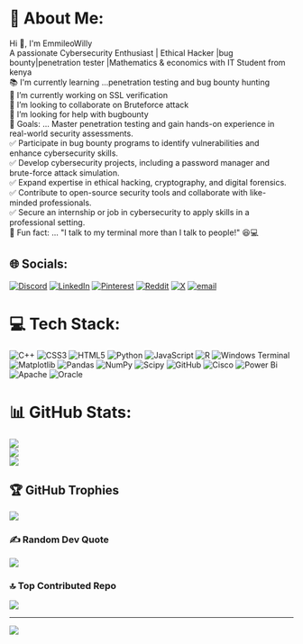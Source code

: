 # 💫 About Me:
Hi 👋, I'm EmmileoWilly<br>A passionate Cybersecurity Enthusiast | Ethical Hacker |bug bounty|penetration tester |Mathematics & economics with IT Student from kenya<br>📚 I'm currently learning ...penetration testing and bug bounty hunting<br>🔭 I’m currently working on SSL verification<br>👯 I’m looking to collaborate on Bruteforce attack<br>🤝 I’m looking for help with bugbounty<br>🎯 Goals: ...  Master penetration testing and gain hands-on experience in real-world security assessments.<br>✅ Participate in bug bounty programs to identify vulnerabilities and enhance cybersecurity skills.<br>✅ Develop cybersecurity projects, including a password manager and brute-force attack simulation.<br>✅ Expand expertise in ethical hacking, cryptography, and digital forensics.<br>✅ Contribute to open-source security tools and collaborate with like-minded professionals.<br>✅ Secure an internship or job in cybersecurity to apply skills in a professional setting.<br>🎲 Fun fact: ... "I talk to my terminal more than I talk to people!" 😆💻


## 🌐 Socials:
[![Discord](https://img.shields.io/badge/Discord-%237289DA.svg?logo=discord&logoColor=white)](https://discord.gg/willy_254_84553) [![LinkedIn](https://img.shields.io/badge/LinkedIn-%230077B5.svg?logo=linkedin&logoColor=white)](https://linkedin.com/in/emmileowilly) [![Pinterest](https://img.shields.io/badge/Pinterest-%23E60023.svg?logo=Pinterest&logoColor=white)](https://pinterest.com/emmileow) [![Reddit](https://img.shields.io/badge/Reddit-%23FF4500.svg?logo=Reddit&logoColor=white)](https://reddit.com/user/emmileowilly) [![X](https://img.shields.io/badge/X-black.svg?logo=X&logoColor=white)](https://x.com/Nipssey_Hussel) [![email](https://img.shields.io/badge/Email-D14836?logo=gmail&logoColor=white)](mailto:willyemmileo@gmail.com) 

# 💻 Tech Stack:
![C++](https://img.shields.io/badge/c++-%2300599C.svg?style=for-the-badge&logo=c%2B%2B&logoColor=white) ![CSS3](https://img.shields.io/badge/css3-%231572B6.svg?style=for-the-badge&logo=css3&logoColor=white) ![HTML5](https://img.shields.io/badge/html5-%23E34F26.svg?style=for-the-badge&logo=html5&logoColor=white) ![Python](https://img.shields.io/badge/python-3670A0?style=for-the-badge&logo=python&logoColor=ffdd54) ![JavaScript](https://img.shields.io/badge/javascript-%23323330.svg?style=for-the-badge&logo=javascript&logoColor=%23F7DF1E) ![R](https://img.shields.io/badge/r-%23276DC3.svg?style=for-the-badge&logo=r&logoColor=white) ![Windows Terminal](https://img.shields.io/badge/Windows%20Terminal-%234D4D4D.svg?style=for-the-badge&logo=windows-terminal&logoColor=white) ![Matplotlib](https://img.shields.io/badge/Matplotlib-%23ffffff.svg?style=for-the-badge&logo=Matplotlib&logoColor=black) ![Pandas](https://img.shields.io/badge/pandas-%23150458.svg?style=for-the-badge&logo=pandas&logoColor=white) ![NumPy](https://img.shields.io/badge/numpy-%23013243.svg?style=for-the-badge&logo=numpy&logoColor=white) ![Scipy](https://img.shields.io/badge/SciPy-%230C55A5.svg?style=for-the-badge&logo=scipy&logoColor=%white) ![GitHub](https://img.shields.io/badge/github-%23121011.svg?style=for-the-badge&logo=github&logoColor=white) ![Cisco](https://img.shields.io/badge/cisco-%23049fd9.svg?style=for-the-badge&logo=cisco&logoColor=black) ![Power Bi](https://img.shields.io/badge/power_bi-F2C811?style=for-the-badge&logo=powerbi&logoColor=black) ![Apache](https://img.shields.io/badge/apache-%23D42029.svg?style=for-the-badge&logo=apache&logoColor=white) ![Oracle](https://img.shields.io/badge/Oracle-F80000?style=for-the-badge&logo=oracle&logoColor=white)
# 📊 GitHub Stats:
![](https://github-readme-stats.vercel.app/api?username=EMMILEOWILLY&theme=dark&hide_border=false&include_all_commits=true&count_private=false)<br/>
![](https://nirzak-streak-stats.vercel.app/?user=EMMILEOWILLY&theme=dark&hide_border=false)<br/>
![](https://github-readme-stats.vercel.app/api/top-langs/?username=EMMILEOWILLY&theme=dark&hide_border=false&include_all_commits=true&count_private=false&layout=compact)

## 🏆 GitHub Trophies
![](https://github-profile-trophy.vercel.app/?username=EMMILEOWILLY&theme=radical&no-frame=false&no-bg=false&margin-w=4)

### ✍️ Random Dev Quote
![](https://quotes-github-readme.vercel.app/api?type=horizontal&theme=radical)

### 🔝 Top Contributed Repo
![](https://github-contributor-stats.vercel.app/api?username=EMMILEOWILLY&limit=5&theme=dark&combine_all_yearly_contributions=true)

---
[![](https://visitcount.itsvg.in/api?id=EMMILEOWILLY&icon=0&color=0)](https://visitcount.itsvg.in)

<!-- Proudly created with GPRM ( https://gprm.itsvg.in ) -->
